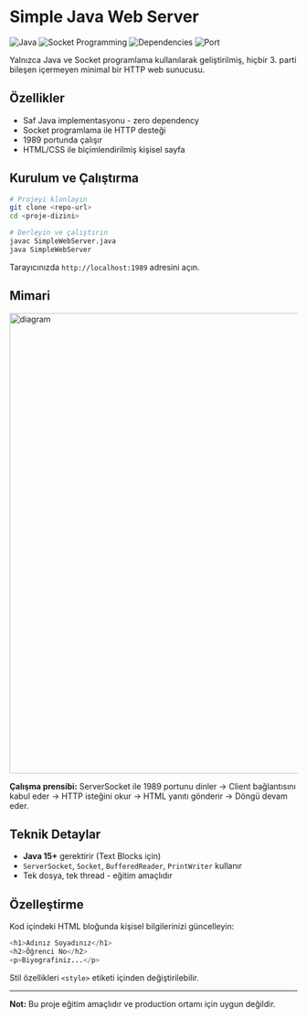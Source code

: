 # Simple Java Web Server

![Java](https://img.shields.io/badge/Java-15+-ED8B00?logo=openjdk&logoColor=white)
![Socket Programming](https://img.shields.io/badge/Socket-Programming-blue.svg)
![Dependencies](https://img.shields.io/badge/dependencies-zero-success.svg)
![Port](https://img.shields.io/badge/port-1989-lightblue.svg)

Yalnızca Java ve Socket programlama kullanılarak geliştirilmiş, hiçbir 3. parti bileşen içermeyen minimal bir HTTP web sunucusu.

## Özellikler

- Saf Java implementasyonu - zero dependency
- Socket programlama ile HTTP desteği
- 1989 portunda çalışır
- HTML/CSS ile biçimlendirilmiş kişisel sayfa

## Kurulum ve Çalıştırma

```bash
# Projeyi klonlayın
git clone <repo-url>
cd <proje-dizini>

# Derleyin ve çalıştırın
javac SimpleWebServer.java
java SimpleWebServer
```

Tarayıcınızda `http://localhost:1989` adresini açın.

## Mimari

<img width="1078" height="806" alt="diagram" src="https://github.com/user-attachments/assets/83ca1e9e-cdf4-40cf-ab0b-118137ace8d7" />

**Çalışma prensibi:** ServerSocket ile 1989 portunu dinler → Client bağlantısını kabul eder → HTTP isteğini okur → HTML yanıtı gönderir → Döngü devam eder.

## Teknik Detaylar

- **Java 15+** gerektirir (Text Blocks için)
- `ServerSocket`, `Socket`, `BufferedReader`, `PrintWriter` kullanır
- Tek dosya, tek thread - eğitim amaçlıdır

## Özelleştirme

Kod içindeki HTML bloğunda kişisel bilgilerinizi güncelleyin:

```java
<h1>Adınız Soyadınız</h1>
<h2>Öğrenci No</h2>
<p>Biyografiniz...</p>
```

Stil özellikleri `<style>` etiketi içinden değiştirilebilir.

---

**Not:** Bu proje eğitim amaçlıdır ve production ortamı için uygun değildir.
